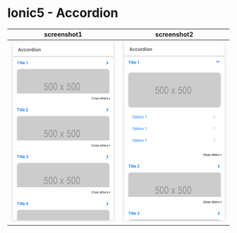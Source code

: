 # Ionic5 - Accordion

screenshot1             |  screenshot2
:-------------------------:|:-------------------------:
![screenshot1](https://raw.githubusercontent.com/RRGT19/Ionic5---Accordion/master/src/assets/screenshot1.png)  |  ![screenshot2](https://raw.githubusercontent.com/RRGT19/Ionic5---Accordion/master/src/assets/screenshot2.png)
